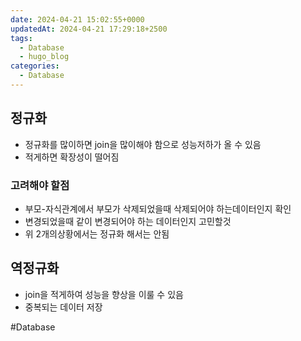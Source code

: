 ```yaml
---
date: 2024-04-21 15:02:55+0000
updatedAt: 2024-04-21 17:29:18+2500
tags:
  - Database
  - hugo_blog
categories:
  - Database
---
```

## 정규화

- 정규화를 많이하면 join을 많이해야 함으로 성능저하가 올 수 있음
- 적게하면 확장성이 떨어짐

### 고려해야 할점
- 부모-자식관계에서 부모가 삭제되었을때 삭제되어야 하는데이터인지 확인
- 변경되었을때 같이 변경되어야 하는 데이터인지 고민할것
- 위 2개의상황에서는 정규화 해서는 안됨
## 역정규화

- join을 적게하여 성능을 향상을 이룰 수 있음
- 중복되는 데이터 저장

#Database 
